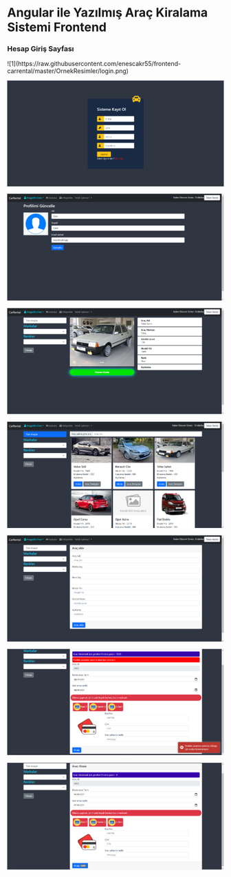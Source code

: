 <h1>Angular ile Yazılmış Araç Kiralama Sistemi Frontend</h1>

<h3>Hesap Giriş Sayfası</h3>
![1](https://raw.githubusercontent.com/enescakr55/frontend-carrental/master/OrnekResimler/login.png)

![1](https://raw.githubusercontent.com/enescakr55/frontend-carrental/master/OrnekResimler/register.png)

![1](https://raw.githubusercontent.com/enescakr55/frontend-carrental/master/OrnekResimler/hesapduzenle.png)

![1](https://raw.githubusercontent.com/enescakr55/frontend-carrental/master/OrnekResimler/carDetailPage.png)

![1](https://raw.githubusercontent.com/enescakr55/frontend-carrental/master/OrnekResimler/anasayfa.png)

![1](https://raw.githubusercontent.com/enescakr55/frontend-carrental/master/OrnekResimler/addCar.png)

![1](https://raw.githubusercontent.com/enescakr55/frontend-carrental/master/OrnekResimler/YetersizFindex.png)

![1](https://raw.githubusercontent.com/enescakr55/frontend-carrental/master/OrnekResimler/Kirala1.png)
